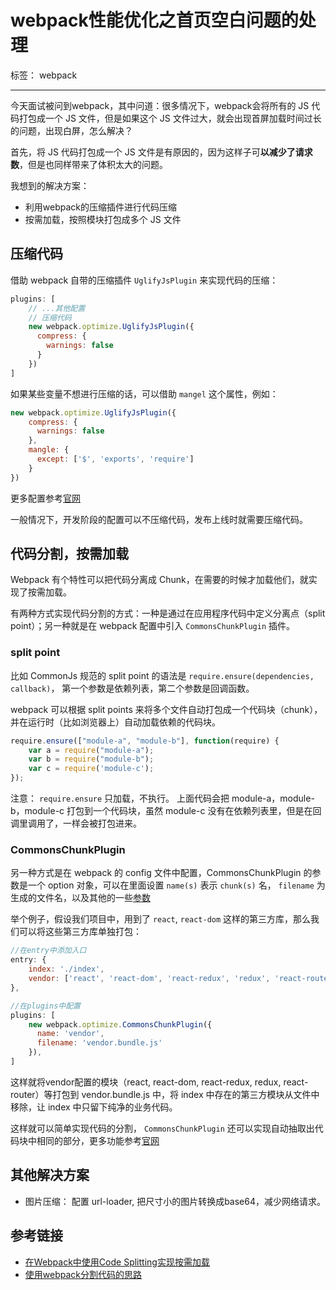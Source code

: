 ﻿# webpack性能优化之首页空白问题的处理

标签： webpack 

---

今天面试被问到webpack，其中问道：很多情况下，webpack会将所有的 JS 代码打包成一个 JS 文件，但是如果这个 JS 文件过大，就会出现首屏加载时间过长的问题，出现白屏，怎么解决？

首先，将 JS 代码打包成一个 JS 文件是有原因的，因为这样子可**以减少了请求数**，但是也同样带来了体积太大的问题。

我想到的解决方案：

- 利用webpack的压缩插件进行代码压缩
- 按需加载，按照模块打包成多个 JS 文件


## 压缩代码

借助 webpack 自带的压缩插件 `UglifyJsPlugin` 来实现代码的压缩：

```js
plugins: [
    // ...其他配置
    // 压缩代码
    new webpack.optimize.UglifyJsPlugin({
      compress: {
        warnings: false
      }
    })
]
```

如果某些变量不想进行压缩的话，可以借助 `mangel` 这个属性，例如：

```js
new webpack.optimize.UglifyJsPlugin({
    compress: {
      warnings: false
    },
    mangle: {
      except: ['$', 'exports', 'require']
    }
})
```

更多配置参考[官网](https://webpack.github.io/docs/using-plugins.html#uglifyjsplugin)

一般情况下，开发阶段的配置可以不压缩代码，发布上线时就需要压缩代码。

## 代码分割，按需加载

Webpack 有个特性可以把代码分离成 Chunk，在需要的时候才加载他们，就实现了按需加载。

有两种方式实现代码分割的方式：一种是通过在应用程序代码中定义分离点（split point）；另一种就是在 webpack 配置中引入 `CommonsChunkPlugin` 插件。

### split point

比如 CommonJs 规范的 split point 的语法是 `require.ensure(dependencies, callback)`， 第一个参数是依赖列表，第二个参数是回调函数。

webpack 可以根据 split points 来将多个文件自动打包成一个代码块（chunk），并在运行时（比如浏览器上）自动加载依赖的代码块。

```js
require.ensure(["module-a", "module-b"], function(require) {
    var a = require("module-a");
    var b = require("module-b");
    var c = require('module-c');
});
```
注意： `require.ensure` 只加载，不执行。
上面代码会把 module-a，module-b，module-c 打包到一个代码块，虽然 module-c 没有在依赖列表里，但是在回调里调用了，一样会被打包进来。

### CommonsChunkPlugin

另一种方式是在 webpack 的 config 文件中配置，CommonsChunkPlugin 的参数是一个 option 对象，可以在里面设置 `name(s)` 表示 `chunk(s)` 名， `filename` 为生成的文件名，以及其他的一些[参数](https://webpack.github.io/docs/using-plugins.html#commonschunkplugin)

举个例子，假设我们项目中，用到了 `react`, `react-dom` 这样的第三方库，那么我们可以将这些第三方库单独打包：

```js
//在entry中添加入口
entry: {
    index: './index',
    vendor: ['react', 'react-dom', 'react-redux', 'redux', 'react-router']
},

//在plugins中配置
plugins: [
    new webpack.optimize.CommonsChunkPlugin({
      name: 'vendor',
      filename: 'vendor.bundle.js'
    }),
]
```

这样就将vendor配置的模块（react, react-dom, react-redux, redux, react-router）等打包到 vendor.bundle.js 中，将 index 中存在的第三方模块从文件中移除，让 index 中只留下纯净的业务代码。

这样就可以简单实现代码的分割， `CommonsChunkPlugin` 还可以实现自动抽取出代码块中相同的部分，更多功能参考[官网](https://webpack.github.io/docs/using-plugins.html#commonschunkplugin)

## 其他解决方案

- 图片压缩： 配置 url-loader, 把尺寸小的图片转换成base64，减少网络请求。


## 参考链接

- [在Webpack中使用Code Splitting实现按需加载](http://www.alloyteam.com/2016/02/code-split-by-routes/)
- [使用webpack分割代码的思路](https://blog.oyyd.net/post/how_to_split_your_code_in_webpack)